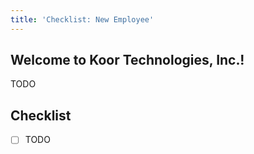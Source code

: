 ```yaml
---
title: 'Checklist: New Employee'
---
```


## Welcome to Koor Technologies, Inc.!

TODO

## Checklist

- [ ] TODO
